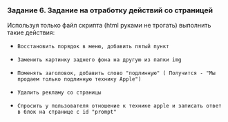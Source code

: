 ### Задание 6. Задание на отработку действий со страницей

Используя только файл скрипта (html руками не трогать) выполнить такие действия:

-     Восстановить порядок в меню, добавить пятый пункт
-     Заменить картинку заднего фона на другую из папки img
-     Поменять заголовок, добавить слово "подлинную" ( Получится - "Мы продаем только подлинную технику Apple")
-     Удалить рекламу со страницы
-     Спросить у пользователя отношение к технике apple и записать ответ в блок на странице с id "prompt"